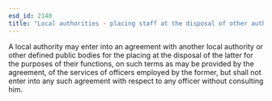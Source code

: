 ```yaml
---
esd_id: 2140
title: "Local authorities - placing staff at the disposal of other authorities"
---
```


A local authority may enter into an agreement with another local authority or other defined public bodies for the placing at the disposal of the latter for the purposes of their functions, on such terms as may be provided by the agreement, of the services of officers employed by the former, but shall not enter into any such agreement with respect to any officer without consulting him.

